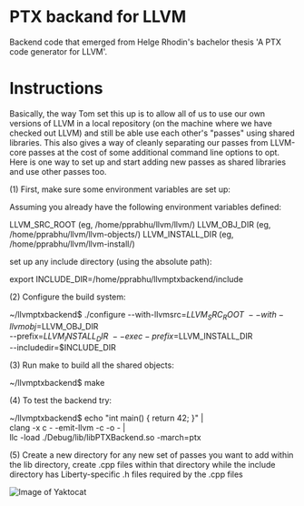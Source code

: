 PTX backand for LLVM
============

Backend code that emerged from Helge Rhodin's bachelor thesis 'A PTX code generator for LLVM'.

Instructions
============

Basically, the way Tom set this up is to allow all of us to use our own versions
of LLVM in a local repository (on the machine where we have checked out LLVM) and
still be able use each other's "passes" using shared libraries. This also gives a 
way of cleanly separating our passes from LLVM-core passes at the cost of some
additional command line options to opt. Here is one way to set up and start adding
new passes as shared libraries and use other passes too.

(1) First, make sure some environment variables are set up:

Assuming you already have the following environment variables defined:

LLVM_SRC_ROOT       (eg, /home/pprabhu/llvm/llvm/)
LLVM_OBJ_DIR        (eg, /home/pprabhu/llvm/llvm-objects/)
LLVM_INSTALL_DIR    (eg, /home/pprabhu/llvm/llvm-install/)

set up any include directory (using the absolute path):

export INCLUDE_DIR=/home/pprabhu/llvmptxbackend/include

(2) Configure the build system:

~/llvmptxbackend$ ./configure --with-llvmsrc=$LLVM_SRC_ROOT \
                              --with-llvmobj=$LLVM_OBJ_DIR \
                              --prefix=$LLVM_INSTALL_DIR \
                              --exec-prefix=$LLVM_INSTALL_DIR \
                              --includedir=$INCLUDE_DIR

(3) Run make to build all the shared objects:

~/llvmptxbackend$ make

(4) To test the backend try:

~/llvmptxbackend$ echo "int main() { return 42; }" | \
                  clang -x c - -emit-llvm -c -o - | \
                  llc -load ./Debug/lib/libPTXBackend.so -march=ptx

(5) Create a new directory for any new set of passes you want to add within the lib
directory, create .cpp files within that directory while the include directory has 
Liberty-specific .h files required by the .cpp files

![Image of Yaktocat](https://www.google-analytics.com/collect?v=1&cid=5555&t=pageview&tid=UA-102526720-1)
